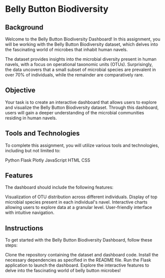 # Belly Button Biodiversity
## Background
Welcome to the Belly Button Biodiversity Dashboard! In this assignment, you will be working with the Belly Button Biodiversity dataset, which delves into the fascinating world of microbes that inhabit human navels.

The dataset provides insights into the microbial diversity present in human navels, with a focus on operational taxonomic units (OTUs). Surprisingly, the data uncovers that a small subset of microbial species are prevalent in over 70% of individuals, while the remainder are comparatively rare.

## Objective
Your task is to create an interactive dashboard that allows users to explore and visualize the Belly Button Biodiversity dataset. Through this dashboard, users will gain a deeper understanding of the microbial communities residing in human navels.

## Tools and Technologies
To complete this assignment, you will utilize various tools and technologies, including but not limited to:

Python
Flask
Plotly
JavaScript
HTML
CSS

## Features
The dashboard should include the following features:

Visualization of OTU distribution across different individuals.
Display of top microbial species present in each individual's navel.
Interactive charts allowing users to explore data at a granular level.
User-friendly interface with intuitive navigation.

## Instructions
To get started with the Belly Button Biodiversity Dashboard, follow these steps:

Clone the repository containing the dataset and dashboard code.
Install the necessary dependencies as specified in the README file.
Run the Flask application to launch the dashboard.
Explore the interactive features to delve into the fascinating world of belly button microbes!

